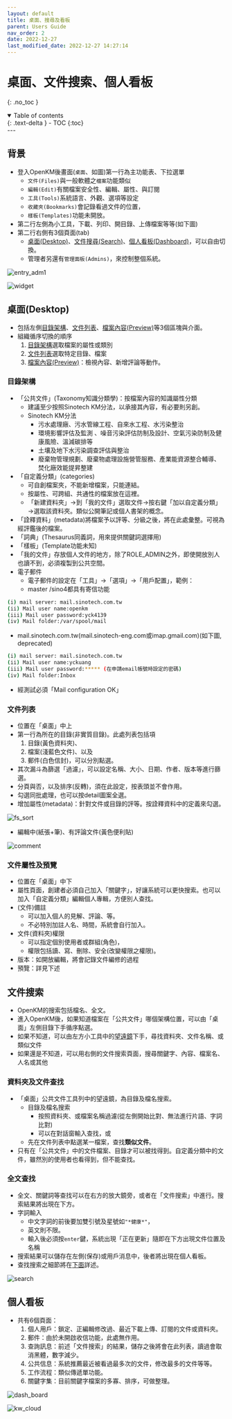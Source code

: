 ```yaml
---
layout: default
title: 桌面、搜尋及看板
parent: Users Guide
nav_order: 2
date: 2022-12-27
last_modified_date: 2022-12-27 14:27:14
---
```


# 桌面、文件搜索、個人看板

{: .no_toc }

<details open markdown="block">
  <summary>
    Table of contents
  </summary>
  {: .text-delta }
- TOC
{:toc}
</details>
---

## 背景

- 登入OpenKM後畫面(`桌面`、如圖)第一行為主功能表、下拉選單
  - `文件(Files)`與一般軟體之`檔案`功能類似
  - `編輯(Edit)`有關檔案安全性、編輯、屬性、與訂閱
  - `工具(Tools)`系統語言、外觀、選項等設定
  - `收藏夾(Bookmarks)`會記錄看過文件的位置，
  - `樣板(Templates)`功能未開放。
- 第二行左側為小工具，下載、列印、開目錄、上傳檔案等等(如下圖)
- 第二行右側有3個頁面(tab)
  - [桌面(Desktop)](#桌面desktop)、[文件搜尋(Search)](#文件搜索)、[個人看板(Dashboard)](#個人看板)，可以自由切換。
  - 管理者另還有`管理面板(Admins)`，來控制整個系統。

![entry_adm1](https://github.com/sinotec2/OpenKM/blob/gh-pages/assets/image/entry_adm1.png?raw=true)

![widget](https://github.com/sinotec2/OpenKM/blob/gh-pages/assets/image/widget.png?raw=true)

## 桌面(Desktop)

- 包括左側[目錄架構](#目錄架構)、[文件列表](#文件列表)、[檔案內容(Preview)](#文件屬性及預覽)等3個區塊與介面。
- 組織循序切換的順序
  1. [目錄架構](#目錄架構)選取檔案的屬性或類別
  2. [文件列表](#文件列表)選取特定目錄、檔案
  3. [檔案內容(Preview)](#文件屬性及預覽)：檢視內容、新增評論等動作。

### 目錄架構

- 「公共文件」(Taxonomy知識分類學)：按檔案內容的知識屬性分類 
  - 建議至少按照Sinotech KM分法，以承接其內容，有必要則另創。
  - Sinotech KM分法
    - 污水處理廠、污水管線工程、自來水工程、水污染整治
    - 環境影響評估及監測 、噪音污染評估防制及設計、空氣污染防制及健康風險、溫減碳排等
    - 土壤及地下水污染調查評估與整治
    - 廢棄物管理規劃、廢棄物處理設施營管服務、產業能資源整合輔導、焚化廠效能提昇整建 
- 「自定義分類」(categories)
  - 可自創檔案夾，不能新增檔案，只能連結。
  - 按屬性、可跨組、共通性的檔案放在這裡。
  - 「新建資料夾」→到「我的文件」選取文件→按右鍵「加以自定義分類」→選取該資料夾。類似公開筆記或個人書架的概念。
- 「詮釋資料」(metadata)將檔案予以評等、分級之後，將在此處彙整。可視為經評鑑後的檔案。
- 「詞典」(Thesaurus同義詞，用來提供關鍵詞選擇用)
- 「樣板」(Template功能未知)
- 「我的文件」存放個人文件的地方，除了ROLE_ADMIN之外，即使開放別人也讀不到，必須複製到公共空間。
- 電子郵件
  - 電子郵件的設定在「工具」→「選項」→「用戶配置」，範例：
  - master /sino4都具有寄信功能

```bash
(i) mail server: mail.sinotech.com.tw
(ii) Mail user name:openkm
(iii) Mail user password:yck4139
(iv) Mail folder:/var/spool/mail
```

- mail.sinotech.com.tw(mail.sinotech-eng.com或imap.gmail.com)(如下圖, deprecated)

```bash
(i) mail server: mail.sinotech.com.tw
(ii) Mail user name:yckuang
(iii) Mail user password:***** (在申請email帳號時設定的密碼)
(iv) Mail folder:Inbox
```

- 經測試必須「Mail configuration OK」

### 文件列表

- 位置在「桌面」中上
- 第一行為所在的目錄(非實質目錄)。此處列表包括項
  1. 目錄(黃色資料夾)、
  2. 檔案(淺藍色文件)、以及
  3. 郵件(白色信封)，可以分別點選。
- 其次漏斗為篩選「過濾」，可以設定名稱、大小、日期、作者、版本等進行篩選。
- 分頁與否，以及排序(反轉)，須在此設定，按表頭並不會作用。
- 勾選同批處理，也可以按detail圖案全選。
- 增加屬性(metadata)：針對文件或目錄的評等。按詮釋資料中的定義來勾選。

![fs_sort](https://github.com/sinotec2/OpenKM/blob/gh-pages/assets/image/fs_sort.png?raw=true)

- 編輯中(紙張+筆)、有評論文件(黃色便利貼)

![comment](https://github.com/sinotec2/OpenKM/blob/gh-pages/assets/image/comment.png?raw=true)

### 文件屬性及預覽

- 位置在「桌面」中下
- 屬性頁面，創建者必須自己加入「關鍵字」，好讓系統可以更快搜索。也可以加入「自定義分類」編輯個人專輯，方便別人查找。
- (文件)備註
  - 可以加入個人的見解、評論、等。
  - 不必特別加註人名、時間，系統會自行加入。
- 文件(資料夾)權限
  - 可以指定個別使用者或群組(角色)，
  - 權限包括讀、寫、刪除、安全(改變權限之權限)。
- 版本：如開放編輯，將會記錄文件編修的過程
- 預覽：詳見下述

## 文件搜索

- OpenKM的搜索包括檔名、全文。
- 進入OpenKM後，如果知道檔案在「公共文件」哪個架構位置，可以由「桌面」左側目錄下手循序點選。
- 如果不知道，可以由左方小工具中的[望遠鏡](#目錄及檔名搜索)下手，尋找資料夾、文件名稱、或類似文件
- 如果還是不知道，可以用右側的文件搜索頁面，搜尋關鍵字、內容、檔案名、人名或其他

### 資料夾及文件查找

- 「桌面」公共文件工具列中的望遠鏡，為目錄及檔名搜索。
  - 目錄及檔名搜索
    - 按照資料夾、或檔案名稱過濾(從左側開始比對、無法進行片語、字詞比對)
    - 可以在對話窗輸入查找，或
  - 先在文件列表中點選某一檔案，查找**類似文件**。
- 只有在「公共文件」中的文件檔案、目錄才可以被找得到。自定義分類中的文件，雖然別的使用者也看得到，但不能查找。

### 全文查找

- 全文、關鍵詞等查找可以在右方的放大鏡旁，或者在「文件搜索」中進行。搜索結果將出現在下方。
- 字詞輸入
  - 中文字詞的前後要加雙引號及星號如`"*健康*"`，
  - 英文則不限。
  - 輸入後必須按`enter`鍵，系統出現「正在更新」隨即在下方出現文件位置及名稱
- 搜索結果可以儲存在左側(保存)或用戶消息中，後者將出現在個人看板。
- 查找搜索之細節將在[下面](https://sinotec2.github.io/OpenKM/users_guide/edit_search/#搜尋功能)詳述。

![search](https://github.com/sinotec2/OpenKM/blob/gh-pages/assets/image/search.png?raw=true)

## 個人看板

- 共有6個頁面：
  1. 個人用戶：鎖定、正編輯修改過、最近下載上傳、訂閱的文件或資料夾。
  2. 郵件：由於未開啟收信功能，此處無作用。
  3. 查詢訊息：前述「文件搜索」的結果，儲存之後將會在此列表，讀過會取消黑體，數字減少。
  4. 公共信息：系統推薦最近被看過最多次的文件，修改最多的文件等等。
  5. 工作流程：類似傳遞單功能。
  6. 關鍵字集：目前關鍵字檔案的多寡、排序，可做整理。

![dash_board](https://github.com/sinotec2/OpenKM/blob/gh-pages/assets/image/dash_board.png?raw=true)

![kw_cloud](https://github.com/sinotec2/OpenKM/blob/gh-pages/assets/image/kw_cloud.png?raw=true)